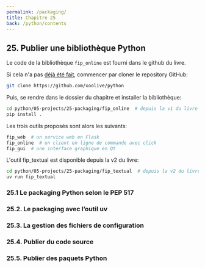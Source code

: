 ```yaml
---
permalink: /packaging/
title: Chapitre 25
back: /python/contents
---
```


## 25. Publier une bibliothèque Python

Le code de la bibliothèque `fip_online` est fourni dans le github du livre.

Si cela n'a pas [déjà été fait](https://www.xoolive.org/python/installation), commencer par cloner le repository GitHub:

```bash
git clone https://github.com/xoolive/python
```

Puis, se rendre dans le dossier du chapitre et installer la bibliothèque:

```bash
cd python/05-projects/25-packaging/fip_online  # depuis la v1 du livre
pip install .
```

Les trois outils proposés sont alors les suivants:

```bash
fip_web  # un service web en Flask
fip_online  # un client en ligne de commande avec click
fip_gui  # une interface graphique en Qt
```

L'outil fip_textual est disponible depuis la v2 du livre:

```bash
cd python/05-projects/25-packaging/fip_textual  # depuis la v2 du livre
uv run fip_textual
```

### 25.1 Le packaging Python selon le PEP 517

### 25.2. Le packaging avec l’outil uv

### 25.3. La gestion des fichiers de configuration

### 25.4. Publier du code source

### 25.5. Publier des paquets Python
